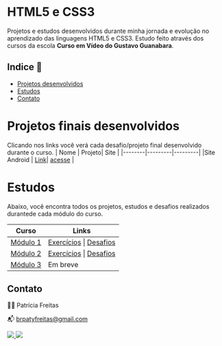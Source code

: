 # HTML5 e CSS3

Projetos e estudos desenvolvidos durante minha jornada e evolução no aprendizado das linguagens HTML5 e CSS3. Estudo feito através dos cursos da escola **Curso em Vídeo do Gustavo Guanabara**.

## Indice 🔗

- [Projetos desenvolvidos](#projetos-finais-desenvolvidos)
- [Estudos](#estudos)
- [Contato](#contato)

# Projetos finais desenvolvidos
  
  Clicando nos links você verá cada desafio/projeto final desenvolvido durante o curso. 
| Nome   | Projeto| Site  |
|--------|---------|---------|
|Site Android | [Link](https://github.com/patyfreitasbr/HTML5eCSS3-CursoEmVideo/tree/main/mod2/Desafios/d010-site_android)| [acesse](https://patyfreitasbr.github.io/HTML5eCSS3-CursoEmVideo/mod2/Desafios/d010-site_android/site-android.html) |



# Estudos
Abaixo, você encontra todos os projetos, estudos e desafios realizados durantede cada módulo do curso.

| Curso             | Links                           |
|-------------------|-----------------------------------|
| [Módulo 1](https://github.com/patyfreitasbr/HTML5eCSS3-CursoEmVideo/tree/main/mod1)  | [Exercícios](https://github.com/patyfreitasbr/HTML5eCSS3-CursoEmVideo/tree/main/mod1/Exercicios/mod1) &#124; [Desafios](https://github.com/patyfreitasbr/HTML5eCSS3-CursoEmVideo/tree/main/mod1/Desafios/mod1)     |
| [Módulo 2 ](https://github.com/patyfreitasbr/HTML5eCSS3-CursoEmVideo/tree/main/mod2) | [Exercícios](https://github.com/patyfreitasbr/HTML5eCSS3-CursoEmVideo/tree/main/mod2/Exercicios) &#124; [Desafios](https://github.com/patyfreitasbr/HTML5eCSS3-CursoEmVideo/tree/main/mod2/Desafios)             |
| [Módulo 3]() | Em breve            |


## Contato

👩‍💻 Patrícia Freitas

📬 brpatyfreitas@gmail.com

 <div><a href="https://www.linkedin.com/in/patyfreitasbr"><img src="https://img.shields.io/badge/LinkedIn-0077B5?style=for-the-badge&logo=linkedin&logoColor=white" target="_blank"></>
  <a href="https://www.instagram.com/patyfreitasbr"><img src="https://img.shields.io/badge/Instagram-E4405F?style=for-the-badge&logo=instagram&logoColor=white" target="_blank"></></div>

